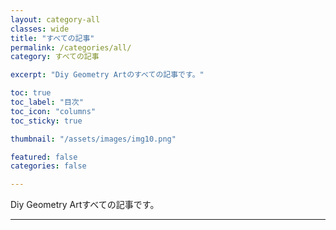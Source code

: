 ```yaml
---
layout: category-all
classes: wide
title: "すべての記事"
permalink: /categories/all/
category: すべての記事

excerpt: "Diy Geometry Artのすべての記事です。"

toc: true
toc_label: "目次"
toc_icon: "columns"
toc_sticky: true

thumbnail: "/assets/images/img10.png"

featured: false
categories: false

---
```


Diy Geometry Artすべての記事です。

---
